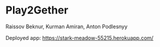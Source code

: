 # Play2Gether
Raissov Beknur, Kurman Amiran, Anton Podlesnyy

Deployed app: https://stark-meadow-55215.herokuapp.com/
